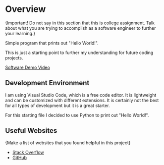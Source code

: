 # Overview

{Important!  Do not say in this section that this is college assignment.  Talk about what you are trying to accomplish as a software engineer to further your learning.}

Simple program that prints out "Hello World!".

This is just a starting point to further my understanding for future coding projects.

[Software Demo Video](http://youtube.link.goes.here)

## Development Environment

I am using Visual Studio Code, which is a free code editor. It is lightweight and can be customized with different extensions. It is certainly not the best for all types of development but it is a great starter.

For this starting file I decided to use Python to print out "Hello World!".

## Useful Websites

{Make a list of websites that you found helpful in this project}

* [Stack Overflow](https://stackoverflow.com/)
* [GitHub](https://github.com/)
